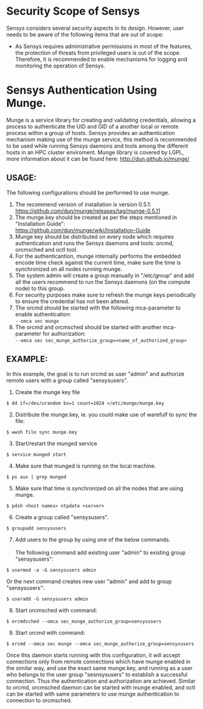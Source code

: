 # Security Scope of Sensys
Sensys considers several security aspects in its design. However, user needs to be aware of the following items that are out of scope:
* As Sensys requires administrative permissions in most of the features, the protection of threats from privileged users is out of the scope. Therefore, it is recommended to enable mechanisms for logging and monitoring the operation of Sensys.

# Sensys Authentication Using Munge.
Munge is a service library for creating and validating credentials, allowing a process to authenticate the UID and GID of a another local or remote process within a group of hosts. Sensys provides an authentication mechanism making use of the munge service, this method is recommended to be used while running Sensys daemons and tools among the different hosts in an HPC cluster enviroment. Munge library is covered by LGPL, more information about it can be found here: http://dun.github.io/munge/

## USAGE:
The following configurations should be performed to use munge.

1. The recommend version of installation is version 0.5.1:<br /> https://github.com/dun/munge/releases/tag/munge-0.5.11
2. The munge.key should be created as per the steps mentioned in "Installation Guide":<br /> https://github.com/dun/munge/wiki/Installation-Guide
3. Munge key should be distributed on every node which requires authentication and runs the Sensys daemons and tools: orcmd, orcmsched and octl tool.
4. For the authenticantion, munge internally performs the embedded encode time check against the current time, make sure the time is synchronized on all nodes running munge.
5. The system admin will create a group manually in "/etc/group" and add all the users recommend to run the Sensys daemons (on the compute node) to this group.
6. For security purposes make sure to refresh the munge keys periodically to ensure the credential has not been altered.
7. The orcmd should be started with the following mca-parameter to enable authentication:<br /> ```--omca sec munge```
8. The orcmd and orcmsched should be started with another mca-parameter for authorization: <br />
```--omca sec sec_munge_authorize_group=<name_of_authorized_group>```

## EXAMPLE:
In this example, the goal is to run orcmd as user "admin" and authorize remote users with a group called "sensysusers".

1. Create the munge key file
```
$ dd if=/dev/urandom bs=1 count=1024 >/etc/munge/munge.key
```
2. Distribute the munge.key, ie. you could make use of warefulf to sync the file:
```
$ wwsh file sync munge.key
```
3. Start/restart the munged service
```
$ service munged start
```
4. Make sure that munged is running on the local machine.
```
$ ps aux | grep munged
```
5. Make sure that time is synchronized on all the nodes that are using munge.
```
$ pdsh <host names> ntpdate <server>
```
6. Create a group called "sensysusers".
```
$ groupadd sensysusers
```
7. Add users to the group by using one of the below commands.<br /><br />The following command add existing user "admin" to existing group "sensysusers":
```
$ usermod -a -G sensysusers admin
```
Or the next command creates new user "admin" and add to group "sensysusers":
```
$ useradd -G sensysusers admin
```
8. Start orcmsched with command:
```
$ orcmdsched --omca sec_munge_authorize_group=sensysusers
```
9. Start orcmd with command:
```
$ orcmd --omca sec munge --omca sec_munge_authorize_group=sensysusers
```

Once this daemon starts running with this configuration, it will accept connections only from remote connections which have munge enabled in the similar way, and use the exact same munge.key, and running as a user who belongs to the user group "sesnsysusers" to establish a successful connection. Thus the authentication and authorization are achieved.
Similar to orcmd, orcmsched daemon can be started with munge enabled, and octl can be started with same parameters to use munge authentication to connection to orcmsched.
